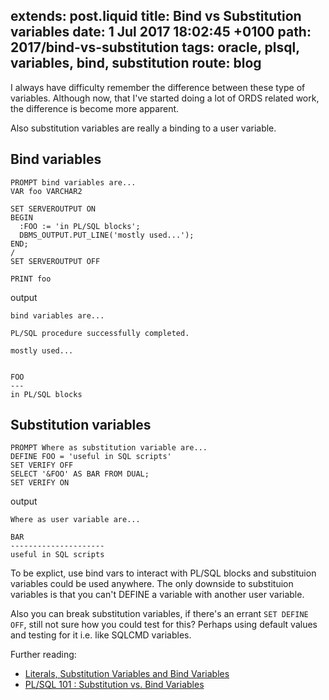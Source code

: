 extends: post.liquid
title: Bind vs Substitution variables
date: 1 Jul 2017 18:02:45 +0100
path: 2017/bind-vs-substitution
tags: oracle, plsql, variables, bind, substitution
route: blog
---
I always have difficulty remember the difference between these type of 
variables. Although now, that I've started doing a lot of ORDS related work,
the difference is become more apparent.

Also substitution variables are really a binding to a user variable.

## Bind variables

```plsql
PROMPT bind variables are...
VAR foo VARCHAR2

SET SERVEROUTPUT ON
BEGIN
  :FOO := 'in PL/SQL blocks';
  DBMS_OUTPUT.PUT_LINE('mostly used...');
END;
/
SET SERVEROUTPUT OFF

PRINT foo
```

output
```
bind variables are...

PL/SQL procedure successfully completed.

mostly used...


FOO
---
in PL/SQL blocks
```

## Substitution variables

```PLSQL
PROMPT Where as substitution variable are...
DEFINE FOO = 'useful in SQL scripts'
SET VERIFY OFF
SELECT '&FOO' AS BAR FROM DUAL;
SET VERIFY ON
```

output
```
Where as user variable are...

BAR                 
---------------------
useful in SQL scripts
```

To be explict, use bind vars to interact with PL/SQL blocks and substituion
variables could be used anywhere. The only downside to substituion variables is
that you can't DEFINE a variable with another user variable.

Also you can break substitution variables, if there's an errant `SET DEFINE OFF`, 
still not sure how you could test for this? Perhaps using default values
and testing for it i.e. like SQLCMD variables.

Further reading:

- [Literals, Substitution Variables and Bind Variables](https://oracle-base.com/articles/misc/literals-substitution-variables-and-bind-variables)
- [PL/SQL 101 : Substitution vs. Bind Variables](https://community.oracle.com/docs/DOC-915518)
